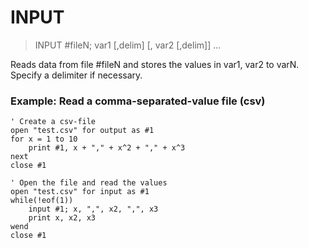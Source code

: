 # INPUT

> INPUT #fileN; var1 [,delim] [, var2 [,delim]] ...

Reads data from file #fileN and stores the values in var1, var2 to varN. Specify a delimiter if necessary.

### Example: Read a comma-separated-value file (csv)

```
' Create a csv-file
open "test.csv" for output as #1
for x = 1 to 10
    print #1, x + "," + x^2 + "," + x^3
next
close #1

' Open the file and read the values
open "test.csv" for input as #1
while(!eof(1))
    input #1; x, ",", x2, ",", x3
    print x, x2, x3
wend
close #1
```



